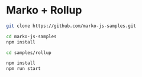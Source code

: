 Marko + Rollup
==================================

```bash
git clone https://github.com/marko-js-samples.git

cd marko-js-samples
npm install

cd samples/rollup

npm install
npm run start
```
